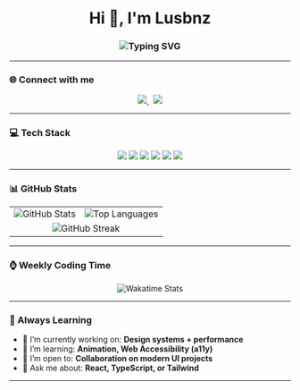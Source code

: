 <h1 align="center">Hi 👋, I'm Lusbnz</h1>
<h3 align="center">
  <img src="https://readme-typing-svg.herokuapp.com?font=Fira+Code&weight=500&size=22&pause=1000&center=true&vCenter=true&width=435&lines=Frontend+Developer;Lover+of+Clean+Code+%26+UI;Always+Learning+New+Things" alt="Typing SVG" />
</h3>

---

### 🌐 Connect with me

<p align="center">
  <a href="https://fb.com/louie.666" target="_blank">
    <img src="https://img.shields.io/badge/Facebook-1877F2?style=for-the-badge&logo=facebook&logoColor=white" />
  </a>
  &nbsp;
  <a href="https://www.threads.net/@lusbnz_" target="_blank">
    <img src="https://img.shields.io/badge/Threads-000000?style=for-the-badge&logo=threads&logoColor=white" />
  </a>
</p>

---

### 💻 Tech Stack

<p align="center">
  <img src="https://img.shields.io/badge/React-20232A?style=for-the-badge&logo=react&logoColor=61DAFB" />
  <img src="https://img.shields.io/badge/TypeScript-007ACC?style=for-the-badge&logo=typescript&logoColor=white" />
  <img src="https://img.shields.io/badge/Tailwind_CSS-38B2AC?style=for-the-badge&logo=tailwind-css&logoColor=white" />
  <img src="https://img.shields.io/badge/Next.js-000000?style=for-the-badge&logo=next.js&logoColor=white" />
  <img src="https://img.shields.io/badge/Redux-593D88?style=for-the-badge&logo=redux&logoColor=white" />
  <img src="https://img.shields.io/badge/Figma-F24E1E?style=for-the-badge&logo=figma&logoColor=white" />
</p>

---

### 📊 GitHub Stats

<table align="center">
  <tr>
    <td>
      <img src="https://github-readme-stats.vercel.app/api?username=lusbnz&show_icons=true&locale=en&theme=tokyonight" alt="GitHub Stats" />
    </td>
    <td>
      <img src="https://github-readme-stats.vercel.app/api/top-langs?username=lusbnz&show_icons=true&locale=en&layout=compact&theme=tokyonight" alt="Top Languages" />
    </td>
  </tr>
  <tr>
    <td colspan="2" align="center">
      <img src="https://github-readme-streak-stats.herokuapp.com/?user=lusbnz&theme=tokyonight" alt="GitHub Streak" />
    </td>
  </tr>
</table>

---

### ⌚ Weekly Coding Time

<!--START_SECTION:waka-->
<!--END_SECTION:waka-->

<p align="center">
  <img src="https://github-readme-stats.vercel.app/api/wakatime?username=@lusbnz&theme=tokyonight" alt="Wakatime Stats" />
</p>

---

### 🧠 Always Learning

- 🔭 I’m currently working on: **Design systems + performance**
- 🌱 I’m learning: **Animation, Web Accessibility (a11y)**
- 🤝 I’m open to: **Collaboration on modern UI projects**
- 💬 Ask me about: **React, TypeScript, or Tailwind**

---
